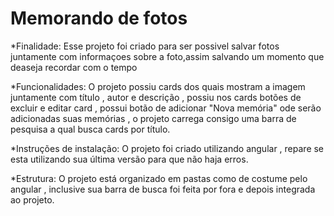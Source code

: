 # Memorando de fotos

*Finalidade: Esse projeto foi criado para ser possivel salvar fotos juntamente com informaçoes sobre a foto,assim salvando um momento que deaseja recordar com o tempo

*Funcionalidades: O projeto possiu cards dos quais mostram a imagem juntamente com título , autor e descrição , possiu nos cards botões de excluir e editar card , possui botão de adicionar "Nova memória" ode serão  adicionadas suas memórias , o projeto carrega consigo uma barra de pesquisa a qual busca cards por título.


 *Instruções de instalação: O projeto foi criado utilizando angular , repare se esta utilizando sua última versão para que não haja erros.

 *Estrutura: O projeto está organizado em pastas como de costume pelo angular , inclusive sua barra de busca foi feita por fora e depois integrada ao projeto. 
